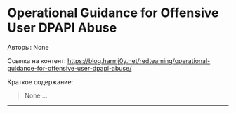 # Operational Guidance for Offensive User DPAPI Abuse

Авторы: 
None

Ссылка на контент: 
https://blog.harmj0y.net/redteaming/operational-guidance-for-offensive-user-dpapi-abuse/

Краткое содержание: 

<blockquote>
None       ...       
</blockquote>

---

